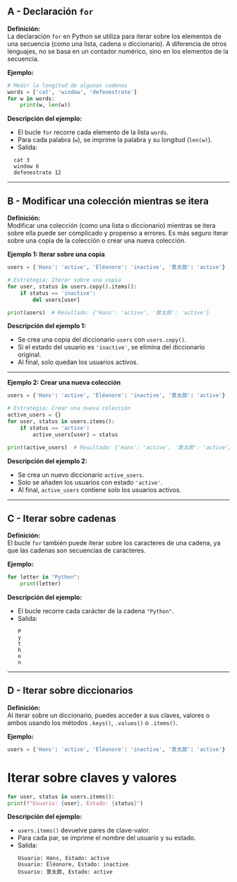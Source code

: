 ## A - Declaración `for`

**Definición:**  
La declaración `for` en Python se utiliza para iterar sobre los elementos de una secuencia (como una lista, cadena o diccionario). A diferencia de otros lenguajes, no se basa en un contador numérico, sino en los elementos de la secuencia.

**Ejemplo:**

```python
# Medir la longitud de algunas cadenas
words = ['cat', 'window', 'defenestrate']
for w in words:
    print(w, len(w))
```

**Descripción del ejemplo:**

- El bucle `for` recorre cada elemento de la lista `words`.
- Para cada palabra (`w`), se imprime la palabra y su longitud (`len(w)`).
- Salida:

```
  cat 3
  window 6
  defenestrate 12
```

---

## B - Modificar una colección mientras se itera

**Definición:**  
Modificar una colección (como una lista o diccionario) mientras se itera sobre ella puede ser complicado y propenso a errores. Es más seguro iterar sobre una copia de la colección o crear una nueva colección.

**Ejemplo 1: Iterar sobre una copia**

```python
users = {'Hans': 'active', 'Éléonore': 'inactive', '景太郎': 'active'}

# Estrategia: Iterar sobre una copia
for user, status in users.copy().items():
    if status == 'inactive':
        del users[user]

print(users)  # Resultado: {'Hans': 'active', '景太郎': 'active'}
```

**Descripción del ejemplo 1:**

- Se crea una copia del diccionario `users` con `users.copy()`.
- Si el estado del usuario es `'inactive'`, se elimina del diccionario original.
- Al final, solo quedan los usuarios activos.

---

**Ejemplo 2: Crear una nueva colección**

```python
users = {'Hans': 'active', 'Éléonore': 'inactive', '景太郎': 'active'}

# Estrategia: Crear una nueva colección
active_users = {}
for user, status in users.items():
    if status == 'active':
        active_users[user] = status

print(active_users)  # Resultado: {'Hans': 'active', '景太郎': 'active'}
```

**Descripción del ejemplo 2:**

- Se crea un nuevo diccionario `active_users`.
- Solo se añaden los usuarios con estado `'active'`.
- Al final, `active_users` contiene solo los usuarios activos.

---

## C - Iterar sobre cadenas

**Definición:**  
El bucle `for` también puede iterar sobre los caracteres de una cadena, ya que las cadenas son secuencias de caracteres.

**Ejemplo:**

```python
for letter in "Python":
    print(letter)
```

**Descripción del ejemplo:**

- El bucle recorre cada carácter de la cadena `"Python"`.
- Salida:
  ```
  P
  y
  t
  h
  o
  n
  ```

---

## D - Iterar sobre diccionarios

**Definición:**  
Al iterar sobre un diccionario, puedes acceder a sus claves, valores o ambos usando los métodos `.keys()`, `.values()` o `.items()`.

**Ejemplo:**

```python
users = {'Hans': 'active', 'Éléonore': 'inactive', '景太郎': 'active'}
```

# Iterar sobre claves y valores

```python
for user, status in users.items():
print(f"Usuario: {user}, Estado: {status}")
```
**Descripción del ejemplo:**

- `users.items()` devuelve pares de clave-valor.
- Para cada par, se imprime el nombre del usuario y su estado.
- Salida:
  ```
  Usuario: Hans, Estado: active
  Usuario: Éléonore, Estado: inactive
  Usuario: 景太郎, Estado: active
  ```
